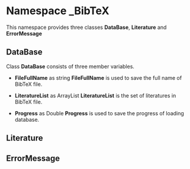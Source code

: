# Namespace _BibTeX

This namespace provides three classes **DataBase**, **Literature** and **ErrorMessage**

## DataBase
Class **DataBase** consists of three member variables.

* **FileFullName** as string
**FileFullName** is used to save the full name of BibTeX file.

* **LiteratureList** as ArrayList
**LiteratureList** is the set of literatures in BibTeX file.

* **Progress** as Double
**Progress** is used to save the progress of loading database.

## Literature

## ErrorMessage
